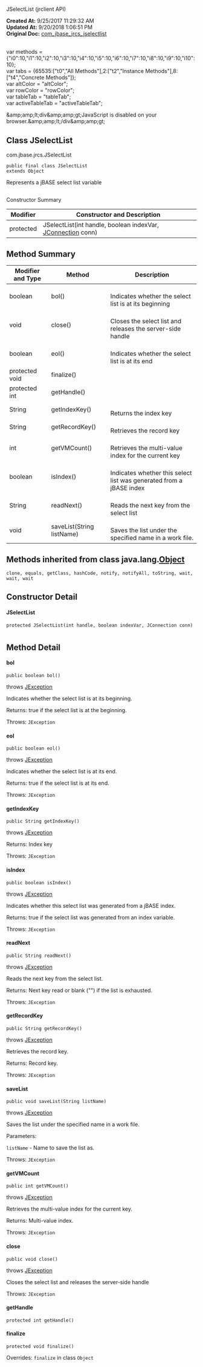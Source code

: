 # 
JSelectList (jrclient   API)

**Created At:** 9/25/2017 11:29:32 AM  
**Updated At:** 9/20/2018 1:06:51 PM  
**Original Doc:** [com_jbase_jrcs_jselectlist](https://docs.jbase.com/jrcs/com_jbase_jrcs_jselectlist)  

<!--<br>    try {<br>        if (location.href.indexOf('is-external=true') == -1) {<br>            parent.document.title="JSelectList (jrclient   API)";<br>        }<br>    }<br>    catch(err) {<br>    }<br>//--><br>var methods = {"i0":10,"i1":10,"i2":10,"i3":10,"i4":10,"i5":10,"i6":10,"i7":10,"i8":10,"i9":10,"i10":10};<br>var tabs = {65535:["t0","All Methods"],2:["t2","Instance Methods"],8:["t4","Concrete Methods"]};<br>var altColor = "altColor";<br>var rowColor = "rowColor";<br>var tableTab = "tableTab";<br>var activeTableTab = "activeTableTab";&amp;amp;amp;lt;div&amp;amp;amp;gt;JavaScript is disabled on your browser.&amp;amp;amp;lt;/div&amp;amp;amp;gt;


## Class JSelectList
com.jbase.jrcs.JSelectList

```
public final class JSelectList
extends Object
```

Represents a jBASE select list variable

## 
Constructor Summary

| Modifier<br> | Constructor and Description<br> |
| --- | --- |
| protected<br> | JSelectList(int handle, boolean indexVar, [JConnection](./../jconnection-%28jrclient-api%29 "class in com.jbase.jrcs") conn)<br> |





## Method Summary


| Modifier and Type<br> | Method<br> | Description<br> |
| --- | --- | --- |
| boolean<br> | bol()<br> | <br>Indicates whether the select list is at its beginning<br> |
| void<br> | close()<br> | <br>Closes the select list and releases the server-side handle<br> |
| boolean<br> | eol()<br> | <br>Indicates whether the select list is at its end<br> |
| protected void<br> | finalize()<br> | <br> |
| protected int<br> | getHandle()<br> | <br> |
| String<br> | getIndexKey()<br> | <br>Returns the index key<br> |
| String<br> | getRecordKey()<br> | <br>Retrieves the record key<br> |
| int<br> | getVMCount()<br> | <br>Retrieves the multi-value index for the current key<br> |
| boolean<br> | isIndex()<br> | <br>Indicates whether this select list was generated from a jBASE index<br> |
| String<br> | readNext()<br> | <br>Reads the next key from the select list<br> |
| void<br> | saveList(String listName)<br> | <br>Saves the list under the specified name in a work file.<br> |


### 




## Methods inherited from class java.lang.[Object](http://java.sun.com/j2se/1.5.0/docs/api/java/lang/Object.html?is-external=true "class or interface in java.lang")
`clone, equals, getClass, hashCode, notify, notifyAll, toString, wait, wait, wait`

## Constructor Detail

#### **JSelectList**

```
protected JSelectList(int handle, boolean indexVar, JConnection conn)
```



# 


## Method Detail

#### **bol**

```
public boolean bol() 
```

throws [JException](./../jexception-%28jrclient-api%29 "class in com.jbase.jrcs")

Indicates whether the select list is at its beginning.

Returns: true if the select list is at the beginning.

Throws: `JException `

#### 


#### 


#### **eol**

```
public boolean eol() 
```

throws [JException](./../jexception-%28jrclient-api%29 "class in com.jbase.jrcs")

Indicates whether the select list is at its end.

Returns: true if the select list is at its end.

Throws: `JException `





#### **getIndexKey**

```
public String getIndexKey() 
```

throws [JException](./../jexception-%28jrclient-api%29 "class in com.jbase.jrcs")

Returns: Index key

Throws: `JException `

#### 


#### 


#### **isIndex**

```
public boolean isIndex() 
```

throws [JException](./../jexception-%28jrclient-api%29 "class in com.jbase.jrcs")

Indicates whether this select list was generated from a jBASE index.

Returns: true if the select list was generated from an index variable.

Throws: `JException `

#### 


#### 


#### **readNext**

```
public String readNext() 
```

throws [JException](./../jexception-%28jrclient-api%29 "class in com.jbase.jrcs")

Reads the next key from the select list.

Returns: Next key read or blank ("") if the list is exhausted.

Throws: `JException `

#### 


#### 


#### **getRecordKey**

```
public String getRecordKey()  
```

throws [JException](./../jexception-%28jrclient-api%29 "class in com.jbase.jrcs")

Retrieves the record key.

Returns: Record key.

Throws: `JException `

#### 


#### 


#### **saveList**

```
public void saveList(String listName)  
```

throws [JException](./../jexception-%28jrclient-api%29 "class in com.jbase.jrcs")

Saves the list under the specified name in a work file.

Parameters:

`listName` - Name to save the list as.

Throws: `JException `

#### 


#### 


#### **getVMCount**

```
public int getVMCount()
```

throws [JException](./../jexception-%28jrclient-api%29 "class in com.jbase.jrcs")

Retrieves the multi-value index for the current key.

Returns: Multi-value index.

Throws: `JException `

#### 


#### 


#### **close**

```
public void close()
```

throws [JException](./../jexception-%28jrclient-api%29 "class in com.jbase.jrcs")

Closes the select list and releases the server-side handle

Throws: `JException `

#### 


#### 


#### **getHandle**

```
protected int getHandle()
```

#### 


#### 


#### **finalize**

```
protected void finalize() 
```

Overrides: `finalize` in class `Object`


